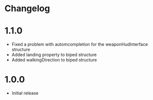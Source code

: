 # Changelog

# 1.1.0
- Fixed a problem with automcompletion for the weaponHudInterface structure
- Added landing property to biped structure
- Added walkingDirection to biped structure

# 1.0.0
- Initial release